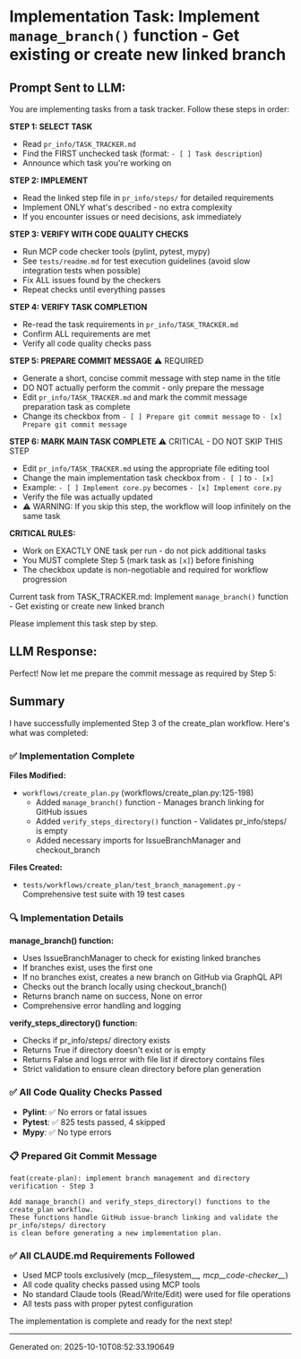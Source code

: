 # Implementation Task: Implement `manage_branch()` function - Get existing or create new linked branch

## Prompt Sent to LLM:
You are implementing tasks from a task tracker. Follow these steps in order:

**STEP 1: SELECT TASK**
- Read `pr_info/TASK_TRACKER.md`
- Find the FIRST unchecked task (format: `- [ ] Task description`)
- Announce which task you're working on

**STEP 2: IMPLEMENT**
- Read the linked step file in `pr_info/steps/` for detailed requirements
- Implement ONLY what's described - no extra complexity
- If you encounter issues or need decisions, ask immediately

**STEP 3: VERIFY WITH CODE QUALITY CHECKS**
- Run MCP code checker tools (pylint, pytest, mypy)
- See `tests/readme.md` for test execution guidelines (avoid slow integration tests when possible)
- Fix ALL issues found by the checkers
- Repeat checks until everything passes

**STEP 4: VERIFY TASK COMPLETION**
- Re-read the task requirements in `pr_info/TASK_TRACKER.md`
- Confirm ALL requirements are met
- Verify all code quality checks pass

**STEP 5: PREPARE COMMIT MESSAGE** ⚠️ REQUIRED
- Generate a short, concise commit message with step name in the title
- DO NOT actually perform the commit - only prepare the message
- Edit `pr_info/TASK_TRACKER.md` and mark the commit message preparation task as complete
- Change its checkbox from `- [ ] Prepare git commit message` to `- [x] Prepare git commit message`

**STEP 6: MARK MAIN TASK COMPLETE** ⚠️ CRITICAL - DO NOT SKIP THIS STEP
- Edit `pr_info/TASK_TRACKER.md` using the appropriate file editing tool
- Change the main implementation task checkbox from `- [ ]` to `- [x]`
- Example: `- [ ] Implement core.py` becomes `- [x] Implement core.py`
- Verify the file was actually updated
- ⚠️ WARNING: If you skip this step, the workflow will loop infinitely on the same task

**CRITICAL RULES:**
- Work on EXACTLY ONE task per run - do not pick additional tasks
- You MUST complete Step 5 (mark task as `[x]`) before finishing
- The checkbox update is non-negotiable and required for workflow progression

Current task from TASK_TRACKER.md: Implement `manage_branch()` function - Get existing or create new linked branch

Please implement this task step by step.

## LLM Response:
Perfect! Now let me prepare the commit message as required by Step 5:

## Summary

I have successfully implemented Step 3 of the create_plan workflow. Here's what was completed:

### ✅ Implementation Complete

**Files Modified:**
- `workflows/create_plan.py` (workflows/create_plan.py:125-198)
  - Added `manage_branch()` function - Manages branch linking for GitHub issues
  - Added `verify_steps_directory()` function - Validates pr_info/steps/ is empty
  - Added necessary imports for IssueBranchManager and checkout_branch

**Files Created:**
- `tests/workflows/create_plan/test_branch_management.py` - Comprehensive test suite with 19 test cases

### 🔍 Implementation Details

**manage_branch() function:**
- Uses IssueBranchManager to check for existing linked branches
- If branches exist, uses the first one
- If no branches exist, creates a new branch on GitHub via GraphQL API
- Checks out the branch locally using checkout_branch()
- Returns branch name on success, None on error
- Comprehensive error handling and logging

**verify_steps_directory() function:**
- Checks if pr_info/steps/ directory exists
- Returns True if directory doesn't exist or is empty
- Returns False and logs error with file list if directory contains files
- Strict validation to ensure clean directory before plan generation

### ✅ All Code Quality Checks Passed

- **Pylint**: ✅ No errors or fatal issues
- **Pytest**: ✅ 825 tests passed, 4 skipped
- **Mypy**: ✅ No type errors

### 📋 Prepared Git Commit Message

```
feat(create-plan): implement branch management and directory verification - Step 3

Add manage_branch() and verify_steps_directory() functions to the create_plan workflow.
These functions handle GitHub issue-branch linking and validate the pr_info/steps/ directory
is clean before generating a new implementation plan.
```

### ✅ All CLAUDE.md Requirements Followed

- Used MCP tools exclusively (mcp__filesystem__*, mcp__code-checker__*)
- All code quality checks passed using MCP tools
- No standard Claude tools (Read/Write/Edit) were used for file operations
- All tests pass with proper pytest configuration

The implementation is complete and ready for the next step!

---
Generated on: 2025-10-10T08:52:33.190649